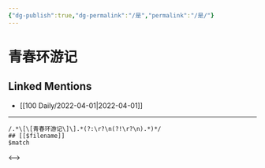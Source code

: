 ```yaml
---
{"dg-publish":true,"dg-permalink":"/是","permalink":"/是/"}
---
```


# 青春环游记

## Linked Mentions
- [[100 Daily/2022-04-01\|2022-04-01]]


---

```expander
/.*\[\[青春环游记\]\].*(?:\r?\n(?!\r?\n).*)*/
## [[$filename]]
$match
```

<-->
